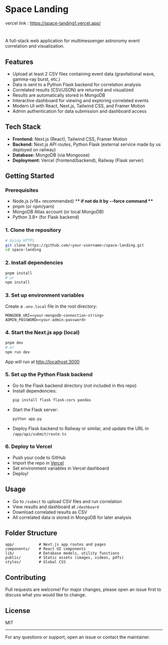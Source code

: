# Space Landing
vercel link : https://space-landing1.vercel.app/
# 
A full-stack web application for multimessenger astronomy event correlation and visualization.

## Features

- Upload at least 2 CSV files containing event data (gravitational wave, gamma-ray burst, etc.)
- Data is sent to a Python Flask backend for correlation analysis
- Correlated results (CSV/JSON) are returned and visualized
- Results are automatically stored in MongoDB
- Interactive dashboard for viewing and exploring correlated events
- Modern UI with React, Next.js, Tailwind CSS, and Framer Motion
- Admin authentication for data submission and dashboard access

## Tech Stack

- **Frontend:** Next.js (React), Tailwind CSS, Framer Motion
- **Backend:** Next.js API routes, Python Flask (external service made by us deployed on railway)
- **Database:** MongoDB (via Mongoose)
- **Deployment:** Vercel (frontend/backend), Railway (Flask server)

## Getting Started

### Prerequisites

- Node.js (v18+ recommended) \***\* if not do it by --force command \*\***
- pnpm (or npm/yarn)
- MongoDB Atlas account (or local MongoDB)
- Python 3.8+ (for Flask backend)

### 1. Clone the repository

```bash
# Using HTTPS
git clone https://github.com/<your-username>/space-landing.git
cd space-landing
```

### 2. Install dependencies

```bash
pnpm install
# or
npm install
```

### 3. Set up environment variables

Create a `.env.local` file in the root directory:

```
MONGODB_URI=<your-mongodb-connection-string>
ADMIN_PASSWORD=<your-admin-password>
```

### 4. Start the Next.js app (local)

```bash
pnpm dev
# or
npm run dev
```

App will run at [http://localhost:3000](http://localhost:3000)

### 5. Set up the Python Flask backend

- Go to the Flask backend directory (not included in this repo)
- Install dependencies:
  ```bash
  pip install flask flask-cors pandas
  ```
- Start the Flask server:
  ```bash
  python app.py
  ```
- Deploy Flask backend to Railway or similar, and update the URL in `/app/api/submit/route.ts`

### 6. Deploy to Vercel

- Push your code to GitHub
- Import the repo in [Vercel](https://vercel.com/import)
- Set environment variables in Vercel dashboard
- Deploy!

## Usage

- Go to `/submit` to upload CSV files and run correlation
- View results and dashboard at `/dashboard`
- Download correlated results as CSV
- All correlated data is stored in MongoDB for later analysis

## Folder Structure

```
app/           # Next.js app routes and pages
components/    # React UI components
lib/           # Database models, utility functions
public/        # Static assets (images, videos, pdfs)
styles/        # Global CSS
```

## Contributing

Pull requests are welcome! For major changes, please open an issue first to discuss what you would like to change.

## License

MIT

---

For any questions or support, open an issue or contact the maintainer.
